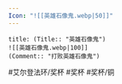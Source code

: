 ```yaml
---
Icon: "![[英雄石像鬼.webp|50]]"
---
```

```ad-common-bronze-trophy
title: (Title:: "英雄石像鬼")
![[英雄石像鬼.webp|100]]
(Comment:: "打败英雄石像鬼")
```

#艾尔登法环/奖杯 #奖杯 #奖杯/铜